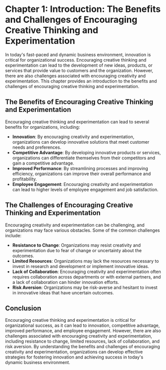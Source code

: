 Chapter 1: Introduction: The Benefits and Challenges of Encouraging Creative Thinking and Experimentation
=========================================================================================================

In today's fast-paced and dynamic business environment, innovation is critical for organizational success. Encouraging creative thinking and experimentation can lead to the development of new ideas, products, or services that provide value to customers and the organization. However, there are also challenges associated with encouraging creativity and experimentation. This chapter provides an introduction to the benefits and challenges of encouraging creative thinking and experimentation.

The Benefits of Encouraging Creative Thinking and Experimentation
-----------------------------------------------------------------

Encouraging creative thinking and experimentation can lead to several benefits for organizations, including:

* **Innovation**: By encouraging creativity and experimentation, organizations can develop innovative solutions that meet customer needs and preferences.
* **Competitive Advantage**: By developing innovative products or services, organizations can differentiate themselves from their competitors and gain a competitive advantage.
* **Improved Performance**: By streamlining processes and improving efficiency, organizations can improve their overall performance and profitability.
* **Employee Engagement**: Encouraging creativity and experimentation can lead to higher levels of employee engagement and job satisfaction.

The Challenges of Encouraging Creative Thinking and Experimentation
-------------------------------------------------------------------

Encouraging creativity and experimentation can be challenging, and organizations may face various obstacles. Some of the common challenges include:

* **Resistance to Change**: Organizations may resist creativity and experimentation due to fear of change or uncertainty about the outcomes.
* **Limited Resources**: Organizations may lack the resources necessary to invest in research and development or implement innovative ideas.
* **Lack of Collaboration**: Encouraging creativity and experimentation often requires collaboration across departments or with external partners, and a lack of collaboration can hinder innovation efforts.
* **Risk Aversion**: Organizations may be risk-averse and hesitant to invest in innovative ideas that have uncertain outcomes.

Conclusion
----------

Encouraging creative thinking and experimentation is critical for organizational success, as it can lead to innovation, competitive advantage, improved performance, and employee engagement. However, there are also challenges associated with encouraging creativity and experimentation, including resistance to change, limited resources, lack of collaboration, and risk aversion. By understanding the benefits and challenges of encouraging creativity and experimentation, organizations can develop effective strategies for fostering innovation and achieving success in today's dynamic business environment.
